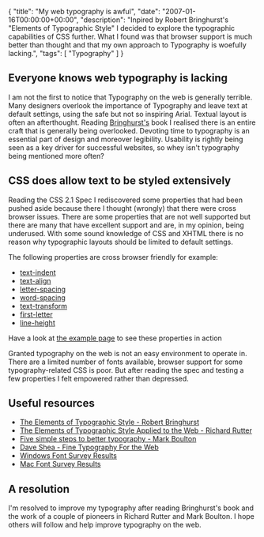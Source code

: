 {
  "title": "My web typography is awful",
  "date": "2007-01-16T00:00:00+00:00",
  "description": "Inpired by Robert Bringhurst's \"Elements of Typographic Style\" I decided to explore the typographic capabilities of CSS further. What I found was that browser support is much better than thought and that my own approach to Typography is woefully lacking.",
  "tags": [
    "Typography"
  ]
}

## Everyone knows web typography is lacking

I am not the first to notice that Typography on the web is generally terrible. Many designers overlook the importance of Typography and leave text at default settings, using the safe but not so inspiring Arial. Textual layout is often an afterthought. Reading <a href="/journal/elements_of_typographic_style_bringhurst/">Bringhurst's</a> book I realised there is an entire craft that is generally being overlooked. Devoting time to typography is an essential part of design and moreover legibility. Usability is rightly being seen as a key driver for successful websites, so whey isn't typography being mentioned more often?

## CSS does allow text to be styled extensively

Reading the CSS 2.1 Spec I rediscovered some properties that had been pushed aside because there I thought (wrongly) that there were cross browser issues. There are some properties that are not well supported but there are many that have excellent support and are, in my opinion, being underused. With some sound knowledge of CSS and XHTML there is no reason why typographic layouts should be limited to default settings.

The following properties are cross browser friendly for example:

*   [text-indent][1]
*   [text-align][2]
*   [letter-spacing][3]
*   [word-spacing][3]
*   [text-transform][4]
*   [first-letter][5]
*   [line-height][6]

Have a look at [the example page][7] to see these properties in action

Granted typography on the web is not an easy environment to operate in. There are a limited number of fonts available, browser support for some typography-related CSS is poor. But after reading the spec and testing a few properties I felt empowered rather than depressed.

## Useful resources

*   [The Elements of Typographic Style - Robert Bringhurst][8]
*   [The Elements of Typographic Style Applied to the Web - Richard Rutter][9]
*   [Five simple steps to better typography - Mark Boulton][10]
*   [Dave Shea - Fine Typography For the Web][11]
*   [Windows Font Survey Results][12]
*   [Mac Font Survey Results][13]

## A resolution

I'm resolved to improve my typography after reading Bringhurst's book and the work of a couple of pioneers in Richard Rutter and Mark Boulton. I hope others will follow and help improve typography on the web.

 [1]: http://www.w3.org/TR/CSS21/text.html#indentation-prop
 [2]: http://www.w3.org/TR/CSS21/text.html#alignment-prop
 [3]: http://www.w3.org/TR/CSS21/text.html#spacing-props
 [4]: http://www.w3.org/TR/CSS21/text.html#propdef-text-transform
 [5]: http://www.w3.org/TR/REC-CSS2/selector.html#first-letter
 [6]: http://www.w3.org/TR/REC-CSS2/visudet.html#propdef-line-height
 [7]: /examples/typography-css
 [8]: http://www.amazon.com/Elements-Typographic-Style-Robert-Bringhurst/dp/0881791326
 [9]: http://webtypography.net/toc/
 [10]: http://www.markboulton.co.uk/journal/comments/five_simple_steps_to_better_typography/
 [11]: http://www.mezzoblue.com/presentations/2005/wdw/type/slides.html
 [12]: http://www.codestyle.org/css/font-family/sampler-WindowsResults.shtml
 [13]: http://www.codestyle.org/css/font-family/sampler-MacResults.shtml
